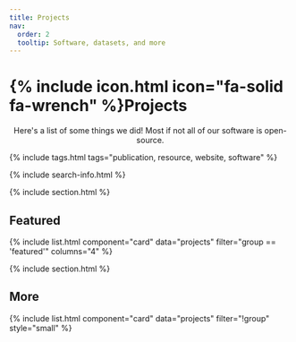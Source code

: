 ```yaml
---
title: Projects
nav:
  order: 2
  tooltip: Software, datasets, and more
---
```


# {% include icon.html icon="fa-solid fa-wrench" %}Projects

<div style="text-align: center;">
Here's a list of some things we did! Most if not all of our software is open-source.
</div>

{% include tags.html tags="publication, resource, website, software" %}

{% include search-info.html %}

{% include section.html %}

## Featured

{% include list.html component="card" data="projects" filter="group == 'featured'" columns="4" %}

{% include section.html %}

## More

{% include list.html component="card" data="projects" filter="!group" style="small" %}


